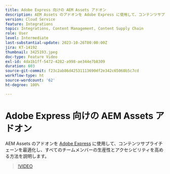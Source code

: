 ```yaml
---
title: Adobe Express 向けの AEM Assets アドオン
description: AEM Assets のアドオンを Adobe Express に使用して、コンテンツサプライチェーンを最適化し、すべてのチームメンバーの生産性とアクセシビリティを高める方法を説明します。
version: Cloud Service
feature: Integrations
topic: Integrations, Content Management, Content Supply Chain
role: User
level: Intermediate
last-substantial-update: 2023-10-26T00:00:00Z
jira: KT-14192
thumbnail: 3425193.jpeg
doc-type: Feature Video
exl-id: 4da1b1ff-5472-4282-a998-ae344e7b8309
duration: 603
source-git-commit: f23c2ab86d42531113690df2e342c65060b5c7cd
workflow-type: ht
source-wordcount: '62'
ht-degree: 100%

---
```


# Adobe Express 向けの AEM Assets アドオン

AEM Assets のアドオンを [Adobe Express](https://www.adobe.com/express/) に使用して、コンテンツサプライチェーンを最適化し、すべてのチームメンバーの生産性とアクセシビリティを高める方法を説明します。

>[!VIDEO](https://video.tv.adobe.com/v/3425193/?learn=on)
